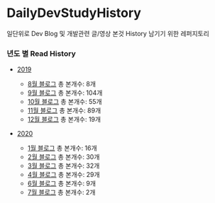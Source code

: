 # DailyDevStudyHistory
일단위로 Dev Blog 및 개발관련 글/영상 본것 History 남기기 위한 레퍼지토리

### 년도 별 Read History
- [2019](https://github.com/gaepury/DevBlogReadHistory/tree/master/2019)
   - [8월 블로그](https://github.com/gaepury/DevBlogReadHistory/tree/master/2019/08) 총 본개수: 8개
   - [9월 블로그](https://github.com/gaepury/DevBlogReadHistory/tree/master/2019/09) 총 본개수: 104개
   - [10월 블로그](https://github.com/gaepury/DevBlogReadHistory/tree/master/2019/10) 총 본개수: 55개
   - [11월 블로그](https://github.com/gaepury/DevBlogReadHistory/tree/master/2019/11) 총 본개수: 89개
   - [12월 블로그](https://github.com/gaepury/DevBlogReadHistory/tree/master/2019/12) 총 본개수: 19개
   

- [2020](https://github.com/gaepury/DevBlogReadHistory/tree/master/2020)
   - [1월 블로그](https://github.com/gaepury/DevBlogReadHistory/blob/master/2020/01) 총 본개수: 16개
   - [2월 블로그](https://github.com/gaepury/DevBlogReadHistory/blob/master/2020/02) 총 본개수: 30개
   - [3월 블로그](https://github.com/gaepury/DevBlogReadHistory/blob/master/2020/03) 총 본개수: 32개
   - [4월 블로그](https://github.com/gaepury/DevBlogReadHistory/blob/master/2020/04) 총 본개수: 29개
   - [6월 블로그](https://github.com/gaepury/DevBlogReadHistory/blob/master/2020/06) 총 본개수: 9개
   - [7월 블로그](https://github.com/gaepury/DevBlogReadHistory/blob/master/2020/07) 총 본개수: 2개
